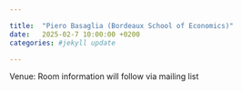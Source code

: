 ```yaml
---

title:  "Piero Basaglia (Bordeaux School of Economics)"
date:   2025-02-7 10:00:00 +0200
categories: #jekyll update

---
```



Venue: Room information will
follow via mailing list

